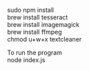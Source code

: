 sudo npm install<br />
brew install tesseract<br />
brew install imagemagick<br />
brew install ffmpeg<br />
chmod u+w+x textcleaner<br />

To run the program<br>
node index.js
